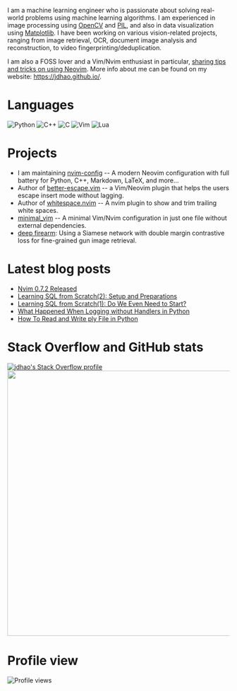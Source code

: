 I am a machine learning engineer who is passionate about solving real-world problems using machine learning algorithms.
I am experienced in image processing using [OpenCV](https://jdhao.github.io/tags/OpenCV/) and [PIL](https://jdhao.github.io/tags/PIL/), and also in data visualization using [Matplotlib](https://jdhao.github.io/tags/Matplotlib/).
I have been working on various vision-related projects, ranging from image retrieval, OCR, document image analysis and reconstruction,
to video fingerprinting/deduplication.

I am also a FOSS lover and a Vim/Nvim enthusiast in particular, [sharing tips and tricks on using Neovim](https://jdhao.github.io/categories/Nvim/).
More info about me can be found on my website: https://jdhao.github.io/.

# Languages

![Python](https://img.shields.io/badge/-Python-ffbc03?&logo=Python)
![C++](https://img.shields.io/badge/-C++-00599C?&logo=c%2b%2b)
![C](https://img.shields.io/badge/-C-888?&logo=C&logoColor=fff)
![Vim](https://img.shields.io/badge/-Vim-019833?&logo=Vim)
![Lua](https://img.shields.io/badge/-Lua-51a0cf?&logo=Lua)

# Projects

+ I am maintaining [nvim-config](https://github.com/jdhao/nvim-config) -- A modern Neovim configuration with full battery for Python, C++, Markdown, LaTeX, and more...
+ Author of [better-escape.vim](https://github.com/jdhao/better-escape.vim) -- a Vim/Neovim plugin that helps the users escape insert mode without lagging.
+ Author of [whitespace.nvim](https://github.com/jdhao/whitespace.nvim) -- A nvim plugin to show and trim trailing white spaces.
+ [minimal_vim](https://github.com/jdhao/minimal_vim) -- A minimal Vim/Nvim configuration in just one file without external dependencies.
+ [deep firearm](https://github.com/jdhao/deep_firearm): Using a Siamese network with double margin contrastive loss for fine-grained gun image retrieval.

# Latest blog posts

<!-- BLOG-POST-LIST:START -->
- [Nvim 0.7.2 Released](https://jdhao.github.io/2022/06/29/nvim_v07-release/)
- [Learning SQL from Scratch&lpar;2&rpar;: Setup and Preparations](https://jdhao.github.io/2022/06/04/sql_from_scratch_for_ml_s2/)
- [Learning SQL from Scratch&lpar;1&rpar;: Do We Even Need to Start?](https://jdhao.github.io/2022/06/04/sql_from_scratch_for_ml_s1/)
- [What Happened When Logging without Handlers in Python](https://jdhao.github.io/2022/05/27/logging_without_handlers_python/)
- [How To Read and Write ply File in Python](https://jdhao.github.io/2022/05/26/read_write_ply_file_python/)
<!-- BLOG-POST-LIST:END -->

# Stack Overflow and GitHub stats

[![jdhao's Stack Overflow profile](https://stackoverflow-card.vercel.app/?userID=6064933&theme=solarized-light)](https://stackoverflow.com/users/6064933/jdhao)
<img src="https://github-readme-stats.vercel.app/api?username=jdhao&hide_title=true&show_icons=true&count_private=true&theme=solarized-light&hide_border=true" width="600">

# Profile view

<img src="https://gpvc.arturio.dev/jdhao" alt="Profile views"/>
